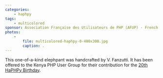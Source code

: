 ```yaml
---
categories:
    - haphpy
tags:
    - multicolored
sponsor: Association Française des Utilisateurs de PHP (AFUP) - French PHP User Group
photos:
    -
        file: multicolored-haphpy-0-400x300.jpg
        caption: .
---
```


This one-of-a-kind elephpant was handcrafted by V. Fanzutti. It has been offered to the Kenya PHP User Group for their contribution for the [20th HaPHPy Birthday](http://haphpy-birthday.net).
